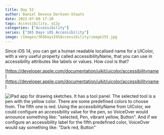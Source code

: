 ```yaml
---
title: Day 52
author: Daniel Devesa Derksen-Staats
date: 2022-07-09 17:20
tags: Accessibility, a11y
categories: ["Accessibility"]
series: ["365 Days iOS Accessibility"]
image: /Images/365DaysIOSAccessibility/image155.jpg
---
```


Since iOS 14, you can get a human readable localised name for a UIColor, with a very useful property called accessibilityName, that you can use in accessibility attributes like labels or values. How cool is that? 

[https://developer.apple.com/documentation/uikit/uicolor/accessibilityname](https://developer.apple.com/documentation/uikit/uicolor/accessibilityname)

![iPad app for drawing sketches. It has a tool panel. The selected tool is a pen with the yellow color. There are some predefined colors to choose from. The fifth one is red. Using the accessibilityName from UIColor, we could configure an accessibility value for the pen, so VoiceOver would announce something like: "selected, Pen, vibrant yellow, Button". And if we configure an accessibility label for the fifth predefined color, VoiceOver would say something like: "Dark red, Button"](/Images/365DaysIOSAccessibility/image155.jpg)
